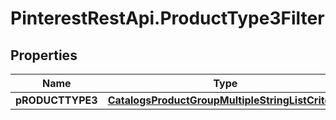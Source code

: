 # PinterestRestApi.ProductType3Filter

## Properties

Name | Type | Description | Notes
------------ | ------------- | ------------- | -------------
**pRODUCTTYPE3** | [**CatalogsProductGroupMultipleStringListCriteria**](.md) |  | 


